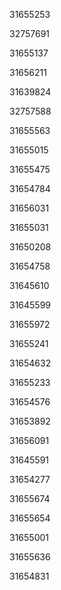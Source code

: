31655253

32757691

31655137

31656211

31639824

32757588

31655563

31655015

31655475

31654784

31656031

31655031

31650208

31654758

31645610

31645599

31655972

31655241

31654632

31655233

31654576

31653892

31656091

31645591

31654277

31655674

31655654

31655001

31655636

31654831

